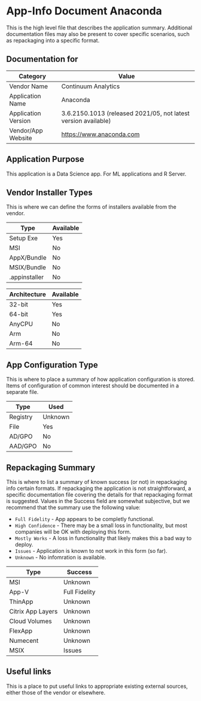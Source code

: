 # App-Info Document Anaconda

This is the high level file that describes the application summary.  Additional documentation files may also be present to cover specific scenarios, such as repackaging into a specific format. 

## Documentation for

| Category | Value |
|-----|-------------------------------------------------------|
| Vendor Name | Continuum Analytics |
| Application Name| Anaconda |
| Application Version | 3.6.2150.1013 (released 2021/05, not latest version available)|
| Vendor/App Website| https://www.anaconda.com |

## Application Purpose

This application is a Data Science app. For ML applications and R Server.

## Vendor Installer Types

This is where we can define the forms of installers available from the vendor. 

| Type | Available |
|----|----|
| Setup Exe | Yes |
| MSI | No |
| AppX/Bundle | No |
| MSIX/Bundle | No |
| .appinstaller | No |

| Architecture | Available |
|----|----|
| 32-bit | Yes |
| 64-bit | Yes |
| AnyCPU | No |
| Arm | No |
| Arm-64 | No |

## App Configuration Type

This is where to place a summary of how application configuration is stored.  Items of configuration of common interest should be documented in a separate file.

| Type | Used |
|----|----|
| Registry | Unknown |
| File | Yes |
| AD/GPO | No |
| AAD/GPO | No |


## Repackaging Summary

This is where to list a summary of known success (or not) in repackaging info certain formats.  If repackaging the application is not straightforward, a specific documentation file covering the details for that repackaging format is suggested. Values in the Success field are somewhat subjective, but we recommend that the summary use the following value:

* `Full Fidelity` - App appears to be completly functional.
* `High Confidence` - There may be a small loss in functionality, but most companies will be OK with deploying this form.
* `Mostly Works` - A loss in functionality that likely makes this a bad way to deploy.
* `Issues` - Application is known to not work in this form (so far).
* `Unknown` - No infomration is available.

| Type | Success |
|----|----|
| MSI | Unknown |
| App-V | Full Fidelity |
| ThinApp | Unknown |
| Citrix App Layers | Unknown |
| Cloud Volumes | Unknown |
| FlexApp | Unknown |
| Numecent | Unknown |
| MSIX | Issues |

## Useful links
This is a place to put useful links to appropriate existing external sources, either those of the vendor or elsewhere.
